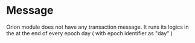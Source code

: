 # Message 

Orion module does not have any transaction message. It runs its logics in the at the end of every epoch day ( with epoch identifier as "day" )
